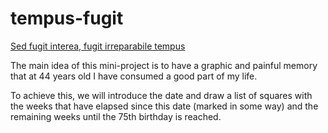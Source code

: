 # tempus-fugit

[Sed fugit interea, fugit irreparabile tempus](https://es.wikipedia.org/wiki/Tempus_fugit)

The main idea of this mini-project is to have a graphic and painful memory that at 44 years old I have consumed a good part of my life.

To achieve this, we will introduce the date and draw a list of squares with the weeks that have elapsed since this date (marked in some way) and the remaining weeks until the 75th birthday is reached.

